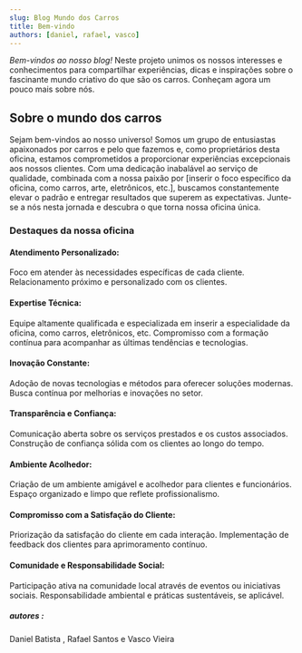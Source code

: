 ```yaml
---
slug: Blog Mundo dos Carros
title: Bem-vindo
authors: [daniel, rafael, vasco]
---
```


*Bem-vindos ao nosso blog!* 
Neste projeto unimos os nossos interesses e conhecimentos para compartilhar experiências, dicas e inspirações sobre o fascinante mundo criativo do que são os carros. 
Conheçam agora um pouco mais sobre nós.

## Sobre o mundo dos carros
Sejam bem-vindos ao nosso universo! Somos um grupo de entusiastas apaixonados por carros e pelo que fazemos e, como proprietários desta oficina, estamos comprometidos a proporcionar experiências excepcionais aos nossos clientes. Com uma dedicação inabalável ao serviço de qualidade, combinada com a nossa paixão por [inserir o foco específico da oficina, como carros, arte, eletrônicos, etc.], buscamos constantemente elevar o padrão e entregar resultados que superem as expectativas. Junte-se a nós nesta jornada e descubra o que torna nossa oficina única.

### Destaques da nossa oficina

#### Atendimento Personalizado:
Foco em atender às necessidades específicas de cada cliente.
Relacionamento próximo e personalizado com os clientes.

#### Expertise Técnica:
Equipe altamente qualificada e especializada em inserir a especialidade da oficina, como carros, eletrônicos, etc.
Compromisso com a formação contínua para acompanhar as últimas tendências e tecnologias.

#### Inovação Constante:
Adoção de novas tecnologias e métodos para oferecer soluções modernas.
Busca contínua por melhorias e inovações no setor.

#### Transparência e Confiança:
Comunicação aberta sobre os serviços prestados e os custos associados.
Construção de confiança sólida com os clientes ao longo do tempo.

#### Ambiente Acolhedor:
Criação de um ambiente amigável e acolhedor para clientes e funcionários.
Espaço organizado e limpo que reflete profissionalismo.

#### Compromisso com a Satisfação do Cliente:
Priorização da satisfação do cliente em cada interação.
Implementação de feedback dos clientes para aprimoramento contínuo.

#### Comunidade e Responsabilidade Social:
Participação ativa na comunidade local através de eventos ou iniciativas sociais.
Responsabilidade ambiental e práticas sustentáveis, se aplicável.

##### autores :
Daniel Batista , Rafael Santos e Vasco Vieira
